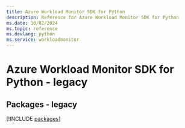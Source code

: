 ```yaml
---
title: Azure Workload Monitor SDK for Python
description: Reference for Azure Workload Monitor SDK for Python
ms.date: 10/02/2024
ms.topic: reference
ms.devlang: python
ms.service: workloadmonitor
---
```

# Azure Workload Monitor SDK for Python - legacy
## Packages - legacy
[!INCLUDE [packages](workload-monitor-index.md)]